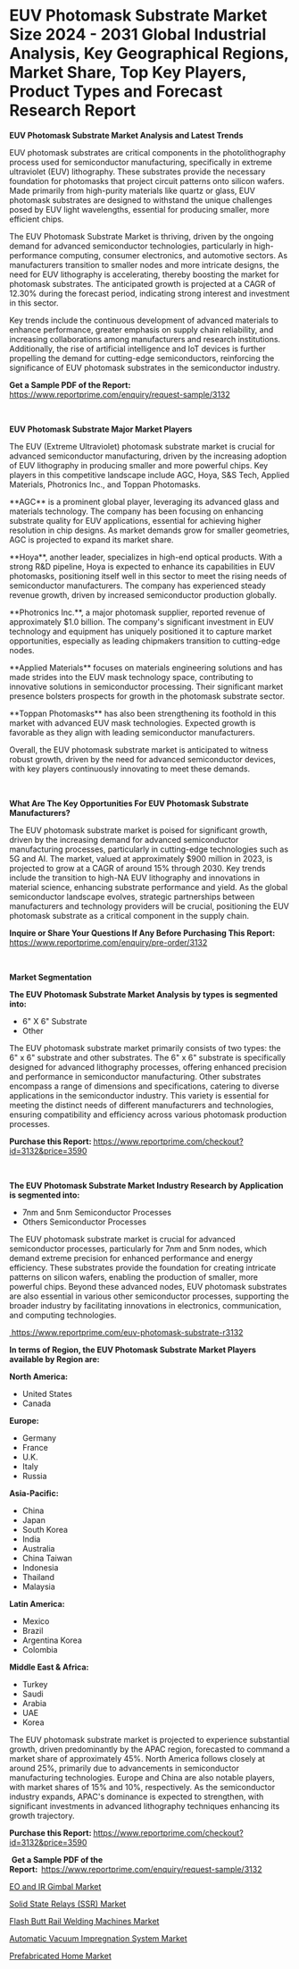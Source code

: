 <p><h1>EUV Photomask Substrate Market Size 2024 - 2031 Global Industrial Analysis, Key Geographical Regions, Market Share, Top Key Players, Product Types and Forecast Research Report</h1></p><p><strong>EUV Photomask Substrate Market Analysis and Latest Trends</strong></p>
<p><p>EUV photomask substrates are critical components in the photolithography process used for semiconductor manufacturing, specifically in extreme ultraviolet (EUV) lithography. These substrates provide the necessary foundation for photomasks that project circuit patterns onto silicon wafers. Made primarily from high-purity materials like quartz or glass, EUV photomask substrates are designed to withstand the unique challenges posed by EUV light wavelengths, essential for producing smaller, more efficient chips.</p><p>The EUV Photomask Substrate Market is thriving, driven by the ongoing demand for advanced semiconductor technologies, particularly in high-performance computing, consumer electronics, and automotive sectors. As manufacturers transition to smaller nodes and more intricate designs, the need for EUV lithography is accelerating, thereby boosting the market for photomask substrates. The anticipated growth is projected at a CAGR of 12.30% during the forecast period, indicating strong interest and investment in this sector. </p><p>Key trends include the continuous development of advanced materials to enhance performance, greater emphasis on supply chain reliability, and increasing collaborations among manufacturers and research institutions. Additionally, the rise of artificial intelligence and IoT devices is further propelling the demand for cutting-edge semiconductors, reinforcing the significance of EUV photomask substrates in the semiconductor industry.</p></p>
<p><strong>Get a Sample PDF of the Report:&nbsp;</strong> <a href="https://www.reportprime.com/enquiry/request-sample/3132">https://www.reportprime.com/enquiry/request-sample/3132</a></p>
<p>&nbsp;</p>
<p><strong>EUV Photomask Substrate Major Market Players</strong></p>
<p><p>The EUV (Extreme Ultraviolet) photomask substrate market is crucial for advanced semiconductor manufacturing, driven by the increasing adoption of EUV lithography in producing smaller and more powerful chips. Key players in this competitive landscape include AGC, Hoya, S&S Tech, Applied Materials, Photronics Inc., and Toppan Photomasks.</p><p>**AGC** is a prominent global player, leveraging its advanced glass and materials technology. The company has been focusing on enhancing substrate quality for EUV applications, essential for achieving higher resolution in chip designs. As market demands grow for smaller geometries, AGC is projected to expand its market share.</p><p>**Hoya**, another leader, specializes in high-end optical products. With a strong R&D pipeline, Hoya is expected to enhance its capabilities in EUV photomasks, positioning itself well in this sector to meet the rising needs of semiconductor manufacturers. The company has experienced steady revenue growth, driven by increased semiconductor production globally.</p><p>**Photronics Inc.**, a major photomask supplier, reported revenue of approximately $1.0 billion. The company's significant investment in EUV technology and equipment has uniquely positioned it to capture market opportunities, especially as leading chipmakers transition to cutting-edge nodes.</p><p>**Applied Materials** focuses on materials engineering solutions and has made strides into the EUV mask technology space, contributing to innovative solutions in semiconductor processing. Their significant market presence bolsters prospects for growth in the photomask substrate sector.</p><p>**Toppan Photomasks** has also been strengthening its foothold in this market with advanced EUV mask technologies. Expected growth is favorable as they align with leading semiconductor manufacturers.</p><p>Overall, the EUV photomask substrate market is anticipated to witness robust growth, driven by the need for advanced semiconductor devices, with key players continuously innovating to meet these demands.</p></p>
<p>&nbsp;</p>
<p><strong>What Are The Key Opportunities For EUV Photomask Substrate Manufacturers?</strong></p>
<p><p>The EUV photomask substrate market is poised for significant growth, driven by the increasing demand for advanced semiconductor manufacturing processes, particularly in cutting-edge technologies such as 5G and AI. The market, valued at approximately $900 million in 2023, is projected to grow at a CAGR of around 15% through 2030. Key trends include the transition to high-NA EUV lithography and innovations in material science, enhancing substrate performance and yield. As the global semiconductor landscape evolves, strategic partnerships between manufacturers and technology providers will be crucial, positioning the EUV photomask substrate as a critical component in the supply chain.</p></p>
<p><strong>Inquire or Share Your Questions If Any Before Purchasing This Report:</strong> <a href="https://www.reportprime.com/enquiry/pre-order/3132">https://www.reportprime.com/enquiry/pre-order/3132</a></p>
<p>&nbsp;</p>
<p><strong>Market Segmentation</strong></p>
<p><strong>The EUV Photomask Substrate Market Analysis by types is segmented into:</strong></p>
<p><ul><li>6" X 6" Substrate</li><li>Other</li></ul></p>
<p><p>The EUV photomask substrate market primarily consists of two types: the 6" x 6" substrate and other substrates. The 6" x 6" substrate is specifically designed for advanced lithography processes, offering enhanced precision and performance in semiconductor manufacturing. Other substrates encompass a range of dimensions and specifications, catering to diverse applications in the semiconductor industry. This variety is essential for meeting the distinct needs of different manufacturers and technologies, ensuring compatibility and efficiency across various photomask production processes.</p></p>
<p><strong>Purchase this Report:&nbsp;</strong><a href="https://www.reportprime.com/checkout?id=3132&price=3590">https://www.reportprime.com/checkout?id=3132&price=3590</a></p>
<p>&nbsp;</p>
<p><strong>The EUV Photomask Substrate Market Industry Research by Application is segmented into:</strong></p>
<p><ul><li>7nm and 5nm Semiconductor Processes</li><li>Others Semiconductor Processes</li></ul></p>
<p><p>The EUV photomask substrate market is crucial for advanced semiconductor processes, particularly for 7nm and 5nm nodes, which demand extreme precision for enhanced performance and energy efficiency. These substrates provide the foundation for creating intricate patterns on silicon wafers, enabling the production of smaller, more powerful chips. Beyond these advanced nodes, EUV photomask substrates are also essential in various other semiconductor processes, supporting the broader industry by facilitating innovations in electronics, communication, and computing technologies.</p></p>
<p><a href="https://www.reportprime.com/euv-photomask-substrate-r3132">&nbsp;https://www.reportprime.com/euv-photomask-substrate-r3132</a></p>
<p><strong>In terms of Region, the EUV Photomask Substrate Market Players available by Region are:</strong></p>
<p>
    <p> <strong> North America: </strong>
        <ul>
            <li>United States</li>
            <li>Canada</li>
        </ul>
        </p> 
    <p> <strong> Europe: </strong>
        <ul>
            <li>Germany</li>
            <li>France</li>
            <li>U.K.</li>
            <li>Italy</li>
            <li>Russia</li>
        </ul>
        </p> 
    <p> <strong> Asia-Pacific: </strong>
        <ul>
            <li>China</li>
            <li>Japan</li>
            <li>South Korea</li>
            <li>India</li>
            <li>Australia</li>
            <li>China Taiwan</li>
            <li>Indonesia</li>
            <li>Thailand</li>
            <li>Malaysia</li>
        </ul>
        </p> 
    <p> <strong> Latin America: </strong>
        <ul>
            <li>Mexico</li>
            <li>Brazil</li>
            <li>Argentina Korea</li>
            <li>Colombia</li>
        </ul>
        </p> 
    <p> <strong> Middle East & Africa: </strong>
        <ul>
            <li>Turkey</li>
            <li>Saudi</li>
            <li>Arabia</li>
            <li>UAE</li>
            <li>Korea</li>
        </ul>
    </p>
    </p>
<p><p>The EUV photomask substrate market is projected to experience substantial growth, driven predominantly by the APAC region, forecasted to command a market share of approximately 45%. North America follows closely at around 25%, primarily due to advancements in semiconductor manufacturing technologies. Europe and China are also notable players, with market shares of 15% and 10%, respectively. As the semiconductor industry expands, APAC's dominance is expected to strengthen, with significant investments in advanced lithography techniques enhancing its growth trajectory.</p></p>
<p><strong>Purchase this Report: </strong><a href="https://www.reportprime.com/checkout?id=3132&price=3590">https://www.reportprime.com/checkout?id=3132&price=3590</a></p>
<p>&nbsp;<strong>Get a Sample PDF of the Report:&nbsp;&nbsp;</strong><a href="https://www.reportprime.com/enquiry/request-sample/3132">https://www.reportprime.com/enquiry/request-sample/3132</a></p>
<p><strong></strong></p>
<p><p><a href="https://github.com/FahadAhmed223/Market-Research-Report-List-1/blob/main/eo-and-ir-gimbal-market.md">EO and IR Gimbal Market</a></p><p><a href="https://github.com/NargisHussain432/Market-Research-Report-List-1/blob/main/solid-state-relays-ssr-market.md">Solid State Relays (SSR) Market</a></p><p><a href="https://issuu.com/reportprime-2/docs/flash-butt-rail-welding-machines-ma_07e568b77c068c">Flash Butt Rail Welding Machines Market</a></p><p><a href="https://issuu.com/reportprime-2/docs/automatic-vacuum-impregnation-syste_82d9625cd52ca3">Automatic Vacuum Impregnation System Market</a></p><p><a href="https://www.linkedin.com/pulse/global-perspectives-prefabricated-home-market-trends-forecast-92lwf?trackingId=IdDvMCBkSbeBI4PLDFXWWA%3D%3D">Prefabricated Home Market</a></p></p>